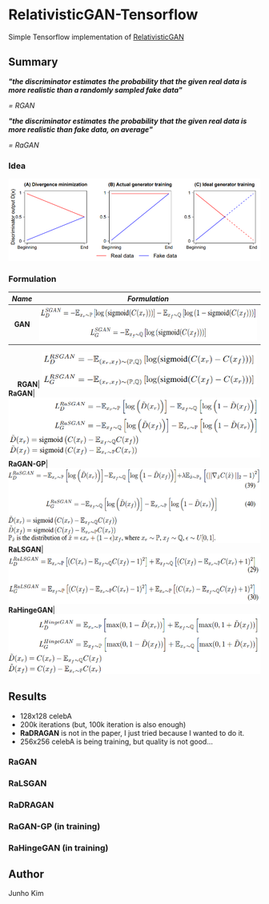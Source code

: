 # RelativisticGAN-Tensorflow
Simple Tensorflow implementation of [RelativisticGAN](https://arxiv.org/pdf/1807.00734.pdf)

## Summary
***"the discriminator estimates the probability that the given real data is more realistic than a randomly sampled fake data"*** 

*= RGAN*

***"the discriminator estimates the probability that the given real data is more realistic than fake data, on average"*** 

*= RaGAN*
### Idea
![idea](./assests/idea.png)

### Formulation
*Name* | *Formulation*
:---: | :---: |
**GAN**| <img src = './assests/formulation/original_gan.png' height = '70px'>
　
**RGAN**| <img src = './assests/formulation/RGAN.png' height = '70px'>
　
**RaGAN**| <img src = './assests/formulation/RaGAN.png' height = '120px'>
　
**RaGAN-GP**| <img src = './assests/formulation/RaGAN-GP.png' height = '150px'>
　
**RaLSGAN**| <img src = './assests/formulation/RaLSGAN.png' height = '100px'>
　
**RaHingeGAN**| <img src = './assests/formulation/RaHingeGAN.png' height = '120px'>

## Results
* 128x128 celebA
* 200k iterations (but, 100k iteration is also enough)
* **RaDRAGAN** is not in the paper, I just tried because I wanted to do it.
* 256x256 celebA is being training, but quality is not good...

### RaGAN

### RaLSGAN

### RaDRAGAN

### RaGAN-GP (in training)

### RaHingeGAN (in training)

## Author
Junho Kim

